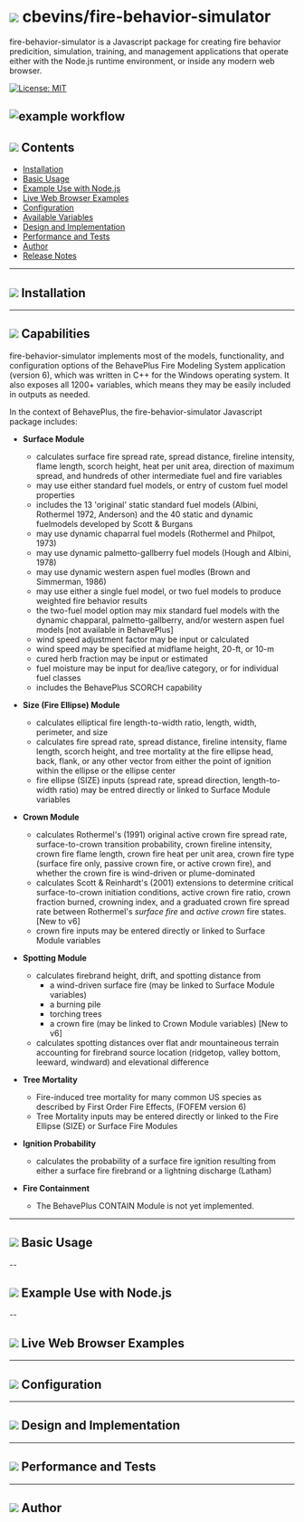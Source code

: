 #  ![](favicon.png) cbevins/fire-behavior-simulator

fire-behavior-simulator is a Javascript package for creating fire behavior predicition, simulation, training, and management applications that operate either with the Node.js runtime environment, or inside any modern web browser.

[![License: MIT](https://img.shields.io/badge/License-MIT-green.svg)](https://opensource.org/licenses/MIT)

![example workflow](https://github.com/cbevins/fire-behavior-simulator/actions/workflows/main.yml/badge.svg)
---

## ![](favicon.png) Contents
- [Installation](#installation)
- [Basic Usage](#basic-usage)
- [Example Use with Node.js](#example-use-with-node.js)
- [Live Web Browser Examples](#live-web-browser-examples)
- [Configuration](#configuration)
- [Available Variables](./Variables_AlphabeticalOrder.md)
- [Design and Implementation](#design-and-implementation)
- [Performance and Tests](#performance-and-tests)
- [Author](#author)
- [Release Notes](./RELEASE_NOTES.md)
---

##  ![](favicon.png) Installation

---

##  ![](favicon.png) Capabilities

fire-behavior-simulator implements most of the models, functionality, and configuration options of the BehavePlus Fire Modeling System application (version 6), which was written in C++ for the Windows operating system.  It also exposes all 1200+ variables, which means they may be easily included in outputs as needed.

In the context of BehavePlus, the fire-behavior-simulator Javascript package includes:

- **Surface Module**
  - calculates surface fire spread rate, spread distance, fireline intensity, flame length, scorch height, heat per unit area, direction of maximum spread, and hundreds of other intermediate fuel and fire variables
  - may use either standard fuel models, or entry of custom fuel model properties
  - includes the 13 'original' static standard fuel models (Albini, Rothermel 1972, Anderson) and the 40 static and dynamic fuelmodels developed by Scott & Burgans
  - may use dynamic chaparral fuel models (Rothermel and Philpot, 1973)
  - may use dynamic palmetto-gallberry fuel models (Hough and Albini, 1978)
  - may use dynamic western aspen fuel modles (Brown and Simmerman, 1986)
  - may use either a single fuel model, or two fuel models to produce weighted fire behavior results
  - the two-fuel model option may mix standard fuel models with the dynamic chapparal, palmetto-gallberry, and/or western aspen fuel models [not available in BehavePlus]
  - wind speed adjustment factor may be input or calculated
  - wind speed may be specified at midflame height, 20-ft, or 10-m
  - cured herb fraction may be input or estimated
  - fuel moisture may be input for dea/live category, or for individual fuel classes
  - includes the BehavePlus SCORCH capability

- **Size (Fire Ellipse) Module**
  - calculates elliptical fire length-to-width ratio, length, width, perimeter, and size
  - calculates fire spread rate, spread distance, fireline intensity, flame length, scorch height, and tree mortality at the fire ellipse head, back, flank, or any other vector from either the point of ignition within the ellipse or the ellipse center
  - fire ellipse (SIZE) inputs (spread rate, spread direction, length-to-width ratio) may be entred directly or linked to Surface Module variables

- **Crown Module**
  - calculates Rothermel's (1991) original active crown fire spread rate, surface-to-crown transition probability, crown fireline intensity, crown fire flame length, crown fire heat per unit area, crown fire type (surface fire only, passive crown fire, or active crown fire), and whether the crown fire is wind-driven or plume-dominated
  - calculates Scott & Reinhardt's (2001) extensions to determine critical surface-to-crown initiation conditions, active crown fire ratio, crown fraction burned, crowning index, and a graduated crown fire spread rate between Rothermel's *surface fire* and *active crown* fire states. [New to v6]
  - crown fire inputs may be entered directly or linked to Surface Module variables

- **Spotting Module**
  - calculates firebrand height, drift, and spotting distance from
    - a wind-driven surface fire (may be linked to Surface Module variables)
    - a burning pile
    - torching trees
    - a crown fire (may be linked to Crown Module variables) [New to v6]
  - calculates spotting distances over flat andr mountaineous terrain accounting for firebrand source location (ridgetop, valley bottom, leeward, windward) and elevational difference

- **Tree Mortality**
  - Fire-induced tree mortality for many common US species as described by First Order Fire Effects, (FOFEM version 6)
  - Tree Mortality inputs may be entered directly or linked to the Fire Ellipse (SIZE) or Surface Fire Modules

- **Ignition Probability**
  - calculates the probability of a surface fire ignition resulting from either a surface fire firebrand or a lightning discharge (Latham)

- **Fire Containment**
  - The BehavePlus CONTAIN Module is not yet implemented.

---

##  ![](favicon.png) Basic Usage

--

##  ![](favicon.png) Example Use with Node.js

--

##  ![](favicon.png) Live Web Browser Examples

---

##  ![](favicon.png) Configuration

---

##  ![](favicon.png) Design and Implementation

---

##  ![](favicon.png) Performance and Tests

---

##  ![](favicon.png) Author



